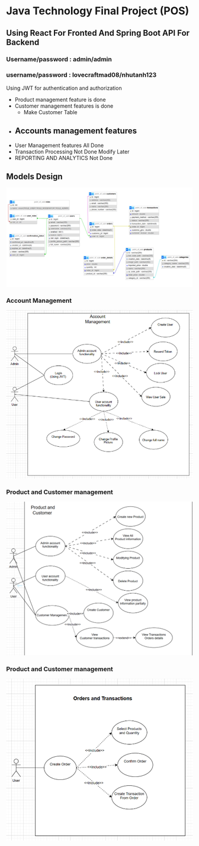 # Java Technology Final Project (POS)

## Using React For Fronted And Spring Boot API For Backend


### Username/password : admin/admin
### username/password : lovecraftmad08/nhutanh123
Using JWT for authentication and authorization
- Product management feature is done
- Customer management features is done
  - Make Customer Table
- Accounts management features 
  - 
- User Management features All Done
- Transaction Processing Not Done Modify Later
- REPORTING AND ANALYTICS Not Done

## Models Design
![alt text](images/models.png)
### Account Management 
![alt text](images/useraccount_usecase.png)
### Product and Customer management
![alt text](images/product_customer_usecase.png)
### Product and Customer management
![alt text](images/transaction_usecase.png)